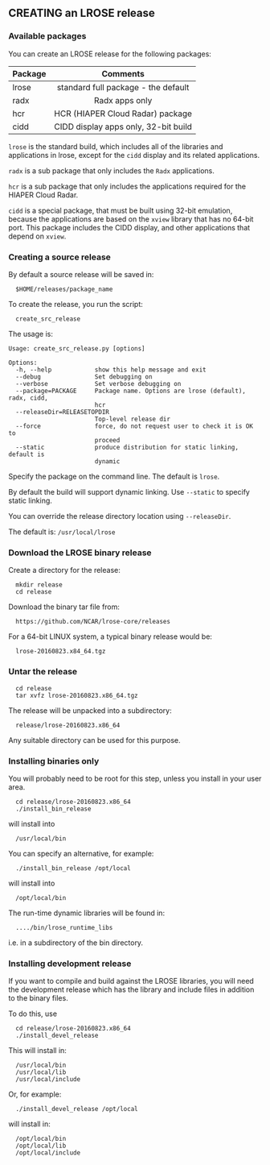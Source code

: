 ## CREATING an LROSE release

### Available packages

You can create an LROSE release for the following packages:

| Package       | Comments      |
| ------------- |:-------------:|
| lrose         | standard full package - the default |
| radx          | Radx apps only |
| hcr           | HCR (HIAPER Cloud Radar) package |
| cidd          | CIDD display apps only, 32-bit build |

`lrose` is the standard build, which includes all of the libraries and applications in lrose, except for the `cidd` display and its related applications.

`radx` is a sub package that only includes the `Radx` applications.

`hcr` is a sub package that only includes the applications required for the HIAPER Cloud Radar.

`cidd` is a special package, that must be built using 32-bit emulation, because the applications are based on the `xview` library that has no 64-bit port. This package includes the CIDD display, and other applications that depend on `xview`.

### Creating a source release

By default a source release will be saved in:

```
  $HOME/releases/package_name
```

To create the release, you run the script:
```
  create_src_release
```

The usage is:

```
Usage: create_src_release.py [options]

Options:
  -h, --help            show this help message and exit
  --debug               Set debugging on
  --verbose             Set verbose debugging on
  --package=PACKAGE     Package name. Options are lrose (default), radx, cidd,
                        hcr
  --releaseDir=RELEASETOPDIR
                        Top-level release dir
  --force               force, do not request user to check it is OK to
                        proceed
  --static              produce distribution for static linking, default is
                        dynamic
```

Specify the package on the command line. The default is `lrose`.

By default the build will support dynamic linking. Use `--static` to specify static linking.

You can override the release directory location using `--releaseDir`.



The default is: `/usr/local/lrose`

### Download the LROSE binary release

Create a directory for the release:

```
  mkdir release
  cd release
```

Download the binary tar file from:

```
  https://github.com/NCAR/lrose-core/releases
```

For a 64-bit LINUX system, a typical binary release would be:

```
  lrose-20160823.x84_64.tgz
```

### Untar the release

```
  cd release
  tar xvfz lrose-20160823.x86_64.tgz
```

The release will be unpacked into a subdirectory:

```
  release/lrose-20160823.x86_64
```

Any suitable directory can be used for this purpose.

### Installing binaries only

You will probably need to be root for this step, unless you install
in your user area.

```
  cd release/lrose-20160823.x86_64
  ./install_bin_release 
```

will install into

```
  /usr/local/bin
```

You can specify an alternative, for example:

```
  ./install_bin_release /opt/local
```

will install into

```
  /opt/local/bin
```

The run-time dynamic libraries will be found in:

```
  ..../bin/lrose_runtime_libs
```

i.e. in a subdirectory of the bin directory.

### Installing development release

If you want to compile and build against the LROSE libraries, you will need the
development release which has the library and include files in addition to the
binary files.

To do this, use

```
  cd release/lrose-20160823.x86_64
  ./install_devel_release
```

This will install in:

```
  /usr/local/bin
  /usr/local/lib
  /usr/local/include
```

Or, for example:

```
  ./install_devel_release /opt/local
```

will install in:

```
  /opt/local/bin
  /opt/local/lib
  /opt/local/include
```


